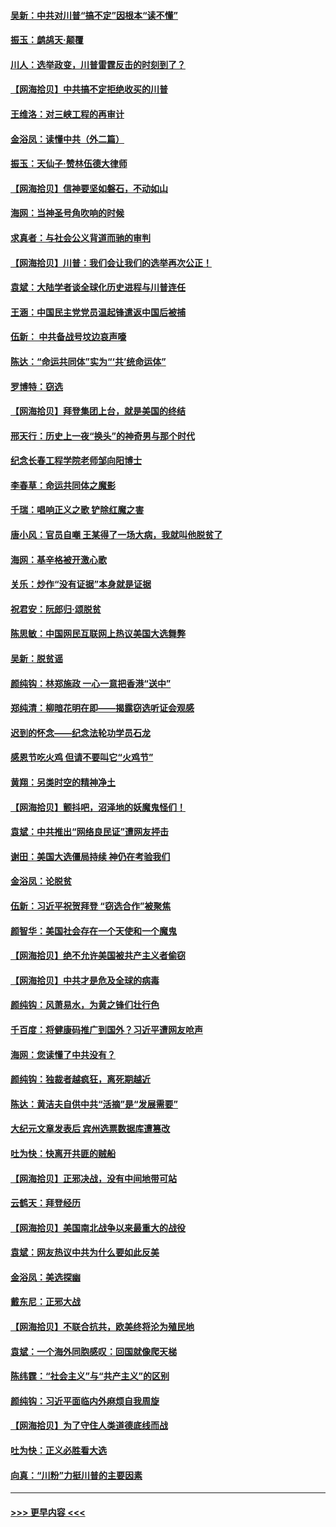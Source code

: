 #### [吴新：中共对川普“搞不定”因根本“读不懂”](../pages/nsc993/n12599502.md?t=12070451) 
#### [振玉：鹧鸪天‧颠覆](../pages/nsc993/n12599494.md?t=12070451) 
#### [川人：选举政变，川普雷霆反击的时刻到了？](../pages/nsc993/n12599291.md?t=12070451) 
#### [【网海拾贝】中共搞不定拒绝收买的川普](../pages/nsc993/n12598955.md?t=12070451) 
#### [王维洛：对三峡工程的再审计](../pages/nsc993/n12598436.md?t=12070451) 
#### [金浴凤：读懂中共（外二篇）](../pages/nsc993/n12597943.md?t=12070451) 
#### [振玉：天仙子‧赞林伍德大律师](../pages/nsc993/n12597929.md?t=12070451) 
#### [【网海拾贝】信神要坚如磐石，不动如山](../pages/nsc993/n12597901.md?t=12070451) 
#### [海网：当神圣号角吹响的时候](../pages/nsc993/n12595891.md?t=12070451) 
#### [求真者：与社会公义背道而驰的审判](../pages/nsc993/n12595868.md?t=12070451) 
#### [【网海拾贝】川普：我们会让我们的选举再次公正！](../pages/nsc993/n12594930.md?t=12070451) 
#### [袁斌：大陆学者谈全球化历史进程与川普连任](../pages/nsc993/n12594690.md?t=12070451) 
#### [王涵：中国民主党党员温起锋遣返中国后被捕](../pages/nsc993/n12594540.md?t=12070451) 
#### [伍新： 中共备战号坟边哀声嚎](../pages/nsc993/n12593086.md?t=12070451) 
#### [陈达：“命运共同体”实为“‘共’统命运体”](../pages/nsc993/n12590865.md?t=12070451) 
#### [罗博特：窃选](../pages/nsc993/n12590619.md?t=12070451) 
#### [【网海拾贝】拜登集团上台，就是美国的终结](../pages/nsc993/n12589725.md?t=12070451) 
#### [邢天行：历史上一夜“换头”的神奇男与那个时代](../pages/nsc993/n12589424.md?t=12070451) 
#### [纪念长春工程学院老师邹向阳博士](../pages/nsc993/n12585390.md?t=12070451) 
#### [李春草：命运共同体之魔影](../pages/nsc993/n12585026.md?t=12070451) 
#### [千瑞：唱响正义之歌 铲除红魔之害](../pages/nsc993/n12585002.md?t=12070451) 
#### [唐小风：官员自嘲 王某得了一场大病，我就叫他脱贫了](../pages/nsc993/n12584981.md?t=12070451) 
#### [海网：基辛格被开激心歌](../pages/nsc993/n12584946.md?t=12070451) 
#### [关乐：炒作“没有证据”本身就是证据](../pages/nsc993/n12583146.md?t=12070451) 
#### [祝君安：阮郎归‧颂脱贫](../pages/nsc993/n12583119.md?t=12070451) 
#### [陈思敏：中国网民互联网上热议美国大选舞弊](../pages/nsc993/n12582845.md?t=12070451) 
#### [吴新：脱贫谣](../pages/nsc993/n12580839.md?t=12070451) 
#### [颜纯钩：林郑施政 一心一意把香港“送中”](../pages/nsc993/n12580805.md?t=12070451) 
#### [郑纯清：柳暗花明在即——揭露窃选听证会观感](../pages/nsc993/n12580795.md?t=12070451) 
#### [迟到的怀念——纪念法轮功学员石龙](../pages/nsc993/n12580245.md?t=12070451) 
#### [感恩节吃火鸡  但请不要叫它“火鸡节”](../pages/nsc993/n12580252.md?t=12070451) 
#### [黄翔：另类时空的精神净土](../pages/nsc993/n12578638.md?t=12070451) 
#### [【网海拾贝】颤抖吧，沼泽地的妖魔鬼怪们！](../pages/nsc993/n12578552.md?t=12070451) 
#### [袁斌：中共推出“网络良民证”遭网友抨击](../pages/nsc993/n12578511.md?t=12070451) 
#### [谢田：美国大选僵局持续 神仍在考验我们](../pages/nsc993/n12577432.md?t=12070451) 
#### [金浴凤：论脱贫](../pages/nsc993/n12576386.md?t=12070451) 
#### [伍新：习近平祝贺拜登 “窃选合作”被聚焦](../pages/nsc993/n12576358.md?t=12070451) 
#### [颜智华：美国社会存在一个天使和一个魔鬼](../pages/nsc993/n12574299.md?t=12070451) 
#### [【网海拾贝】绝不允许美国被共产主义者偷窃](../pages/nsc993/n12573396.md?t=12070451) 
#### [【网海拾贝】中共才是危及全球的病毒](../pages/nsc993/n12571204.md?t=12070451) 
#### [颜纯钩：风萧易水，为黄之锋们壮行色](../pages/nsc993/n12571487.md?t=12070451) 
#### [千百度：将健康码推广到国外？习近平遭网友呛声](../pages/nsc993/n12570808.md?t=12070451) 
#### [海网：您读懂了中共没有？](../pages/nsc993/n12570487.md?t=12070451) 
#### [颜纯钩：独裁者越疯狂，离死期越近](../pages/nsc993/n12569055.md?t=12070451) 
#### [陈达：黄洁夫自供中共“活摘”是“发展需要”](../pages/nsc993/n12568541.md?t=12070451) 
#### [大纪元文章发表后 宾州选票数据库遭篡改](../pages/nsc993/n12568105.md?t=12070451) 
#### [吐为快：快离开共匪的贼船](../pages/nsc993/n12568462.md?t=12070451) 
#### [【网海拾贝】正邪决战，没有中间地带可站](../pages/nsc993/n12568439.md?t=12070451) 
#### [云鹤天：拜登经历](../pages/nsc993/n12567294.md?t=12070451) 
#### [【网海拾贝】美国南北战争以来最重大的战役](../pages/nsc993/n12567247.md?t=12070451) 
#### [袁斌：网友热议中共为什么要如此反美](../pages/nsc993/n12567162.md?t=12070451) 
#### [金浴凤：美选探幽](../pages/nsc993/n12567147.md?t=12070451) 
#### [戴东尼：正邪大战](../pages/nsc993/n12567033.md?t=12070451) 
#### [【网海拾贝】不联合抗共，欧美终将沦为殖民地](../pages/nsc993/n12565068.md?t=12070451) 
#### [袁斌：一个海外同胞感叹：回国就像爬天梯](../pages/nsc993/n12564986.md?t=12070451) 
#### [陈纬霆：“社会主义”与“共产主义”的区别](../pages/nsc993/n12562417.md?t=12070451) 
#### [颜纯钩：习近平面临内外麻烦自我周旋](../pages/nsc993/n12563356.md?t=12070451) 
#### [【网海拾贝】为了守住人类道德底线而战](../pages/nsc993/n12562542.md?t=12070451) 
#### [吐为快：正义必胜看大选](../pages/nsc993/n12561967.md?t=12070451) 
#### [向真：“川粉”力挺川普的主要因素](../pages/nsc993/n12560774.md?t=12070451) 

----
#### [ >>> 更早内容 <<< ](../indexes/nsc993-earlier.md)
